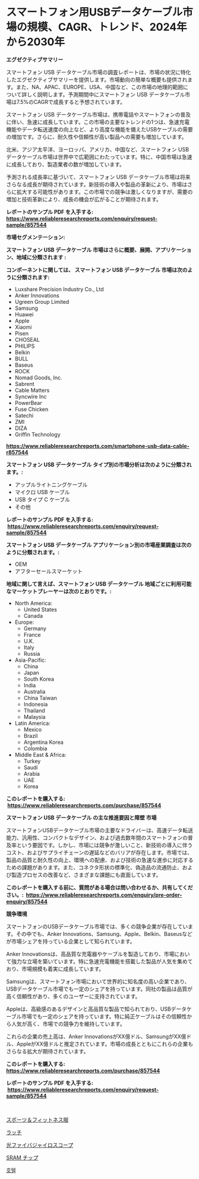<p><h1>スマートフォン用USBデータケーブル市場の規模、CAGR、トレンド、2024年から2030年</h1></p><p><strong>エグゼクティブサマリー</strong></p>
<p><p>スマートフォン USB データケーブル市場の調査レポートは、市場の状況に特化したエグゼクティブサマリーを提供します。市場動向の簡単な概要も提供されます。また、NA、APAC、EUROPE、USA、中国など、この市場の地理的範囲について詳しく説明します。予測期間中にスマートフォン USB データケーブル市場は7.5%のCAGRで成長すると予想されています。</p><p>スマートフォン USB データケーブル市場は、携帯電話やスマートフォンの普及に伴い、急速に成長しています。この市場の主要なトレンドの1つは、急速充電機能やデータ転送速度の向上など、より高度な機能を備えたUSBケーブルの需要の増加です。さらに、耐久性や信頼性が高い製品への需要も増加しています。</p><p>北米、アジア太平洋、ヨーロッパ、アメリカ、中国など、スマートフォン USB データケーブル市場は世界中で広範囲にわたっています。特に、中国市場は急速に成長しており、製造業者の数が増加しています。</p><p>予測される成長率に基づいて、スマートフォン USB データケーブル市場は将来さらなる成長が期待されています。新技術の導入や製品の革新により、市場はさらに拡大する可能性があります。この市場での競争は激しくなりますが、需要の増加と技術革新により、成長の機会が広がることが期待されます。</p></p>
<p><strong>レポートのサンプル PDF を入手する: <a href="https://www.reliableresearchreports.com/enquiry/request-sample/857544">https://www.reliableresearchreports.com/enquiry/request-sample/857544</a></strong></p>
<p><strong>市場セグメンテーション:</strong></p>
<p><strong> スマートフォン USB データケーブル 市場はさらに概要、展開、アプリケーション、地域に分類されます :</strong></p>
<p><strong>コンポーネントに関しては、 スマートフォン USB データケーブル 市場は次のように分類されます: &nbsp;</strong></p>
<p><ul><li>Luxshare Precision Industry Co., Ltd</li><li>Anker Innovations</li><li>Ugreen Group Limited</li><li>Samsung</li><li>Huawei</li><li>Apple</li><li>Xiaomi</li><li>Pisen</li><li>CHOSEAL</li><li>PHILIPS</li><li>Belkin</li><li>BULL</li><li>Baseus</li><li>ROCK</li><li>Nomad Goods, Inc.</li><li>Sabrent</li><li>Cable Matters</li><li>Syncwire Inc</li><li>PowerBear</li><li>Fuse Chicken</li><li>Satechi</li><li>ZMI</li><li>DIZA</li><li>Griffin Technology</li></ul></p>
<p><strong><a href="https://www.reliableresearchreports.com/smartphone-usb-data-cable-r857544">https://www.reliableresearchreports.com/smartphone-usb-data-cable-r857544</a></strong></p>
<p><strong> スマートフォン USB データケーブル タイプ別の市場分析は次のように分類されます。:</strong></p>
<p><ul><li>アップルライトニングケーブル</li><li>マイクロ USB ケーブル</li><li>USB タイプ C ケーブル</li><li>その他</li></ul></p>
<p><strong>レポートのサンプル PDF を入手する: &nbsp;<a href="https://www.reliableresearchreports.com/enquiry/request-sample/857544">https://www.reliableresearchreports.com/enquiry/request-sample/857544</a></strong></p>
<p><strong> スマートフォン USB データケーブル アプリケーション別の市場産業調査は次のように分類されます。:</strong></p>
<p><ul><li>OEM</li><li>アフターセールスマーケット</li></ul></p>
<p><strong>地域に関して言えば、スマートフォン USB データケーブル 地域ごとに利用可能なマーケットプレーヤーは次のとおりです。:</strong></p>
<p><ul>
    <li>
        North America:
        <ul>
            <li>United States</li>
            <li>Canada</li>
        </ul>
    </li>
    <li>
        Europe:
        <ul>
            <li>Germany</li>
            <li>France</li>
            <li>U.K.</li>
            <li>Italy</li>
            <li>Russia</li>
        </ul>
    </li>
    <li>
        Asia-Pacific:
        <ul>
            <li>China</li>
            <li>Japan</li>
            <li>South Korea</li>
            <li>India</li>
            <li>Australia</li>
            <li>China Taiwan</li>
            <li>Indonesia</li>
            <li>Thailand</li>
            <li>Malaysia</li>
        </ul>
    </li>
    <li>
        Latin America:
        <ul>
            <li>Mexico</li>
            <li>Brazil</li>
            <li>Argentina Korea</li>
            <li>Colombia</li>
        </ul>
    </li>
    <li>
        Middle East & Africa:
        <ul>
            <li>Turkey</li>
            <li>Saudi</li>
            <li>Arabia</li>
            <li>UAE</li>
            <li>Korea</li>
        </ul>
    </li>
    </ul></p>
<p><strong>このレポートを購入する: &nbsp;<a href="https://www.reliableresearchreports.com/purchase/857544">https://www.reliableresearchreports.com/purchase/857544</a></strong></p>
<p><strong>スマートフォン USB データケーブル の主な推進要因と障壁 市場</strong></p>
<p><p>スマートフォンUSBデータケーブル市場の主要なドライバーは、高速データ転送能力、汎用性、コンパクトなデザイン、および過去数年間のスマートフォンの普及率という要因です。しかし、市場には競争が激しいこと、新技術の導入に伴うコスト、およびサプライチェーンの遅延などのバリアが存在します。市場では、製品の品質と耐久性の向上、環境への配慮、および技術の急速な進歩に対応するための課題があります。また、コネクタ形状の標準化、偽造品の流通防止、および製造プロセスの改善など、さまざまな課題にも直面しています。</p></p>
<p><strong>このレポートを購入する前に、質問がある場合は問い合わせるか、共有してください。:&nbsp; <a href="https://www.reliableresearchreports.com/enquiry/pre-order-enquiry/857544">https://www.reliableresearchreports.com/enquiry/pre-order-enquiry/857544</a></strong></p>
<p><strong>競争環境</strong></p>
<p><p>スマートフォンのUSBデータケーブル市場では、多くの競争企業が存在しています。その中でも、Anker Innovations、Samsung、Apple、Belkin、Baseusなどが市場シェアを持っている企業として知られています。</p><p>Anker Innovationsは、高品質な充電器やケーブルを製造しており、市場において強力な立場を築いています。特に急速充電機能を搭載した製品が人気を集めており、市場規模も着実に成長しています。</p><p>Samsungは、スマートフォン市場において世界的に知名度の高い企業であり、USBデータケーブル市場でも一定のシェアを持っています。同社の製品は品質が高く信頼性があり、多くのユーザーに支持されています。</p><p>Appleは、高級感のあるデザインと高品質な製品で知られており、USBデータケーブル市場でも一定のシェアを持っています。特に純正ケーブルはその信頼性から人気が高く、市場での競争力を維持しています。</p><p>これらの企業の売上高は、Anker InnovationsがXX億ドル、SamsungがXX億ドル、AppleがXX億ドルと推定されています。市場の成長とともにこれらの企業もさらなる拡大が期待されています。</p></p>
<p><strong>このレポートを購入する: &nbsp; <a href="https://www.reliableresearchreports.com/purchase/857544">https://www.reliableresearchreports.com/purchase/857544</a></strong></p>
<p><strong>レポートのサンプル PDF を入手する: &nbsp;<a href="https://www.reliableresearchreports.com/enquiry/request-sample/857544">https://www.reliableresearchreports.com/enquiry/request-sample/857544</a></strong><strong></strong></p>
<p>&nbsp;</p>
<p><p><a href="https://medium.com/@kimalker_178/%E3%82%B9%E3%83%9D%E3%83%BC%E3%83%84%E3%81%8A%E3%82%88%E3%81%B3%E3%83%95%E3%82%A3%E3%83%83%E3%83%88%E3%83%8D%E3%82%B9%E3%82%A6%E3%82%A7%E3%82%A2%E3%81%AE%E5%B8%82%E5%A0%B4%E8%AA%BF%E6%9F%BB%E3%83%AC%E3%83%9D%E3%83%BC%E3%83%88-%E3%81%9D%E3%81%AE%E6%AD%B4%E5%8F%B2%E3%81%A8%E4%BA%88%E6%B8%AC2031%E5%B9%B4%E3%81%BE%E3%81%A72031-970ca44f4a89">スポーツ＆フィットネス服</a></p><p><a href="https://github.com/marbadji/Market-Research-Report-List-1/blob/main/617175421504.md">ラッチ</a></p><p><a href="https://medium.com/@lewis15david/%E5%85%89%E3%83%95%E3%82%A1%E3%82%A4%E3%83%90%E3%83%BC%E3%82%B8%E3%83%A3%E3%82%A4%E3%83%AD%E3%82%B9%E3%82%B3%E3%83%BC%E3%83%97%E5%B8%82%E5%A0%B4-%E7%A8%AE%E9%A1%9E-%E3%82%A2%E3%83%97%E3%83%AA%E3%82%B1%E3%83%BC%E3%82%B7%E3%83%A7%E3%83%B3-%E5%9C%B0%E7%90%86%E3%81%AB%E3%82%88%E3%82%8B%E5%8C%85%E6%8B%AC%E7%9A%84%E8%A9%95%E4%BE%A1-031b21b1524a">光ファイバジャイロスコープ</a></p><p><a href="https://github.com/KaydenJohns1964/Market-Research-Report-List-1/blob/main/366110521505.md">SRAM チップ</a></p><p><a href="https://medium.com/@karenburke2009/%ED%98%B8%ED%85%94-%EC%8B%9C%EC%9E%A5-%EC%A0%84%EB%A7%9D-%EC%82%B0%EC%97%85-%EA%B0%9C%EC%9A%94-%EB%B0%8F-%EC%98%88%EC%B8%A1-2024%EB%85%84-2031%EB%85%84-9e028a8e04a3">호텔</a></p></p>